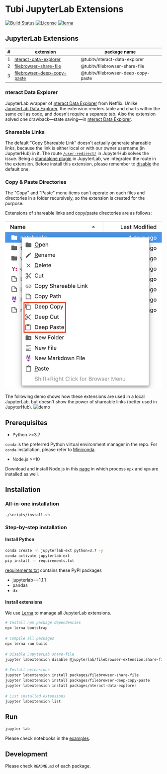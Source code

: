 # Tubi JupyterLab Extensions

[![Build Status](https://travis-ci.org/Tubitv/jupyterlab-extensions.svg?branch=master)](https://travis-ci.org/Tubitv/jupyterlab-extensions)
[![License](https://img.shields.io/badge/License-BSD%203--Clause-blue.svg)](https://opensource.org/licenses/BSD-3-Clause)
[![lerna](https://img.shields.io/badge/maintained%20with-lerna-cc00ff.svg)](https://lerna.js.org/)

## JupyterLab Extensions

|#|extension|package name|
|---|---|---|
|1|[nteract-data-explorer](packages/nteract-data-explorer/README.md)|@tubitv/nteract-data-explorer|
|2|[filebrowser-share-file](packages/filebrowser-share-file/README.md)|@tubitv/filebrowser-share-file|
|3|[filebrowser-deep-copy-paste](packages/filebrowser-deep-copy-paste/README.md)|@tubitv/filebrowser-deep-copy-paste|

### nteract Data Explorer
JupyterLab wrapper of [nteract Data Explorer](https://github.com/nteract/data-explorer) from Netflix. Unlike [JupyterLab Data Explorer](https://github.com/jupyterlab/jupyterlab-data-explorer), the extension renders table and charts within the same cell as code, and doesn't require a separate tab. Also the extension solved one drawback&mdash;state saving&mdash;in [nteract Data Explorer](https://blog.nteract.io/designing-the-nteract-data-explorer-f4476d53f897).  

### Shareable Links
The default "Copy Shareable Link" doesn't actually generate shareable links, because the link is either local or with our owner username (in JupyterHub) in it. The route [`/user-redirect/`](https://jupyterhub.readthedocs.io/en/stable/reference/urls.html#user-redirect) in JupyterHub solves the issue. Being a [standalone plugin](https://github.com/jupyterlab/jupyterlab/issues/5388) in JupyterLab, we integrated the route in the extension. Before install this extension, please remember to [disable](https://jupyterlab.readthedocs.io/en/stable/developer/extension_points.html#copy-shareable-link) the default one.

### Copy & Paste Directories
The "Copy" and "Paste" menu items can't operate on each files and directories in a folder recursively, so the extension is created for the purpose.  

Extensions of shareable links and copy/paste directories are as follows:

![menu items](images/menu-items.png)

The following demo shows how these extensions are used in a local JupyterLab, but doesn't show the power of shareable links (better used in JupyterHub).
![demo](images/demo.gif)

## Prerequisites

- Python >=3.7

`conda` is the preferred Python virtual environment manager in the repo. For `conda` installation, please refer to [Miniconda](https://docs.conda.io/en/latest/miniconda.html).
- Node.js >=10

Download and install Node.js in this [page](https://nodejs.org/en/download/) in which process `npx` and `npm` are installed as well.

## Installation

### All-in-one installation

```bash
./scripts/install.sh
```

### Step-by-step installation

#### Install Python

```bash
conda create -n jupyterlab-ext python=3.7 -y
conda activate jupyterlab-ext
pip install -r requirements.txt
```

[requirements.txt](./scripts/requirements.txt) contains these PyPI packages
- jupyterlab==1.1.1
- pandas
- dx

#### Install extensions

We use [Lerna](https://github.com/lerna/lerna) to manage all JupyterLab extensions.

```bash
# Install npm package dependencies
npx lerna bootstrap

# Compile all packages
npx lerna run build

# Disable JupyterLab share-file
jupyter labextension disable @jupyterlab/filebrowser-extension:share-file

# Install extensions
jupyter labextension install packages/filebrowser-share-file
jupyter labextension install packages/filebrowser-deep-copy-paste
jupyter labextension install packages/nteract-data-explorer

# List installed extensions
jupyter labextension list
```

## Run
```bash
jupyter lab
```
Please check notebooks in the [examples](./examples).

## Development
Please check `README.md` of each package.
